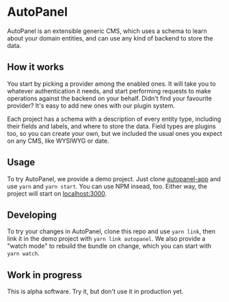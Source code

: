 AutoPanel
=========

AutoPanel is an extensible generic CMS, which uses a schema to learn about your
domain entities, and can use any kind of backend to store the data.

How it works
------------

You start by picking a provider among the enabled ones. It will take you to
whatever authentication it needs, and start performing requests to make
operations against the backend on your behalf.
Didn't find your favourite provider?
It's easy to add new ones with our plugin system.

Each project has a schema with a description of every entity type, including
their fields and labels, and where to store the data.
Field types are plugins too, so you can create your own, but we included the
usual ones you expect on any CMS, like WYSIWYG or date.

Usage
-----

To try AutoPanel, we provide a demo project. Just clone
[autopanel-app](https://github.com/mancontr/autopanel-app) and use `yarn` and
`yarn start`. You can use NPM insead, too.
Either way, the project will start on [localhost:3000](http://localhost:3000).

Developing
----------

To try your changes in AutoPanel, clone this repo and use `yarn link`, then
link it in the demo project with `yarn link autopanel`. We also provide a
"watch mode" to rebuild the bundle on change, which you can start with
`yarn watch`.

Work in progress
----------------

This is alpha software. Try it, but don't use it in production yet.
